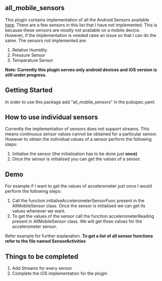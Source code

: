 ## all_mobile_sensors

This plugin contains implementation of all the Android Sensors available [here](https://developer.android.com/guide/topics/sensors). There are a few sensors in this list that I have not implemented. This is because these sensors are mostly not available on a mobile device. However, if the implementation is needed raise an issue so that I can do the same. The sensors not implemented are:

1. Relative Humidity
2. Pressure Sensor
3. Temperature Sensor

**Note: Currently this plugin serves only android devices and iOS version is still under progress.**

## Getting Started

In order to use this package add "all_mobile_sensors" in the pubspec.yaml.

## How to use individual sensors
Currently the implementation of sensors does not support streams. This means continuous sensor values cannot be obtained for a particular sensor. However to obtain the individual values of a sensor perform the following steps:
1. Initialise the sensor (the initialisation has to be done just **once)**
2. Once the sensor is initialised you can get the values of a sensor.

## Demo
For example if I want to get the values of accelerometer just once I would perform the following steps:
1. Call the function initialiseAccelerometerSensorFunc present in the AllMobileSensor class. Once the sensor is initialised we can get its values whenever we want.
2. To get the values of the sensor call the function accelerometerReading present in AllMobileSensor class. We will get three values for the accelerometer sensor.

Refer example for further explanation. **To get a list of all sensor functions refer to the file named SensorActivities**

## Things to be completed
1. Add Streams for every sensor
2. Complete the iOS implementation for the plugin
